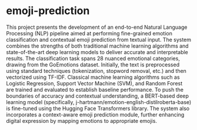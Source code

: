 # emoji-prediction

This project presents the development of an end-to-end Natural Language Processing (NLP) pipeline aimed at performing fine-grained emotion classification and contextual emoji prediction from textual input.
 The system combines the strengths of both traditional machine learning algorithms and state-of-the-art deep learning models to deliver accurate and interpretable results.
The classification task spans 28 nuanced emotional categories, drawing from the GoEmotions dataset. Initially, the text is preprocessed using standard techniques (tokenization, stopword removal, etc.) and then vectorized using TF-IDF. Classical machine learning algorithms such as Logistic Regression, Support Vector Machine (SVM), and Random Forest are trained and evaluated to establish baseline performance.
To push the boundaries of accuracy and contextual understanding, a BERT-based deep learning model (specifically, j-hartmann/emotion-english-distilroberta-base) is fine-tuned using the Hugging Face Transformers library. The system also incorporates a context-aware emoji prediction module, further enhancing digital expression by mapping emotions to appropriate emojis. 

